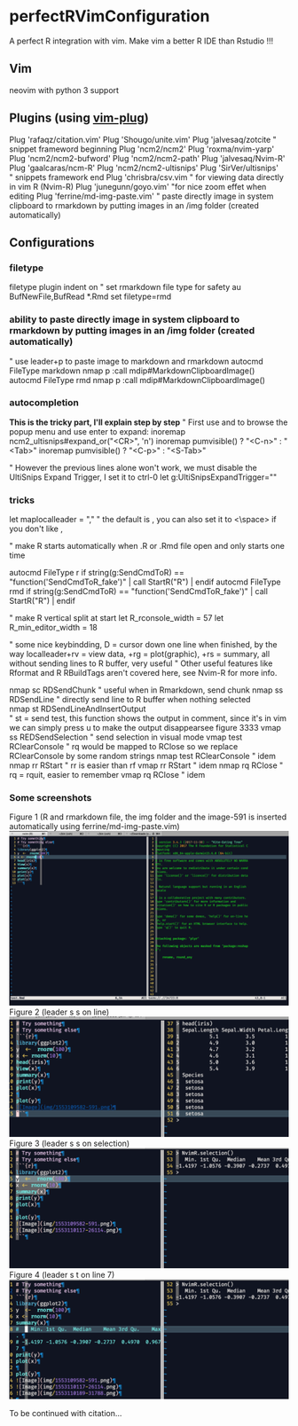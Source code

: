 # perfectRVimConfiguration

A perfect R integration with vim. Make vim a better R IDE than Rstudio !!!

## Vim 

neovim with python 3 support

## Plugins (using [vim-plug](https://github.com/junegunn/vim-plug))

Plug 'rafaqz/citation.vim'
Plug 'Shougo/unite.vim'
Plug 'jalvesaq/zotcite
" snippet frameword beginning
Plug 'ncm2/ncm2'
Plug 'roxma/nvim-yarp'
Plug 'ncm2/ncm2-bufword'
Plug 'ncm2/ncm2-path'
Plug 'jalvesaq/Nvim-R'
Plug 'gaalcaras/ncm-R'
Plug 'ncm2/ncm2-ultisnips'
Plug 'SirVer/ultisnips'  
" snippets framework end
Plug 'chrisbra/csv.vim " for viewing data directly in vim R (Nvim-R)
Plug 'junegunn/goyo.vim'  "for nice zoom effet when editing
Plug 'ferrine/md-img-paste.vim' " paste directly image in system clipboard to rmarkdown by putting images in an /img folder (created automatically)

## Configurations

### filetype

filetype plugin indent on
" set rmarkdown file type for safety
au BufNewFile,BufRead *.Rmd set filetype=rmd

### ability to paste directly image in system clipboard to rmarkdown by putting images in an /img folder (created automatically)

" use leader+p to paste image to markdown and rmarkdown
autocmd FileType markdown nmap <silent> <leader>p :call mdip#MarkdownClipboardImage()<CR>
autocmd FileType rmd nmap <silent> <leader>p :call mdip#MarkdownClipboardImage()<CR>


### autocompletion

**This is the tricky part, I'll explain step by step**
" First use <TAB> and <shift tab> to browse the popup menu and use enter to expand:
inoremap <silent> <expr> <CR> ncm2_ultisnips#expand_or("\<CR>", 'n')
inoremap <expr> <Tab> pumvisible() ? "\<C-n>" : "\<Tab>"
inoremap <expr> <S-Tab> pumvisible() ? "\<C-p>" : "\<S-Tab>"

" However the previous lines alone won't work, we must disable the UltiSnips Expand Trigger, I set it to ctrl-0
let g:UltiSnipsExpandTrigger="<c-0>"

  
### tricks

let maplocalleader = ","   " the default is \, you can also set it to <\space> if you don't like ,

" make R starts automatically when .R or .Rmd file open and only starts one time

autocmd FileType r if string(g:SendCmdToR) == "function('SendCmdToR_fake')" | call StartR("R") | endif
autocmd FileType rmd if string(g:SendCmdToR) == "function('SendCmdToR_fake')" | call StartR("R") | endif

" make R vertical split at start
let R_rconsole_width = 57
let R_min_editor_width = 18

" some nice keybindding, D = cursor down one line when finished, by the way localleader+rv = view data, +rg = plot(graphic), +rs = summary, all without sending lines to R buffer, very useful
" Other useful features like Rformat and R RBuildTags aren't covered here, see Nvim-R for more info.

nmap <LocalLeader>sc <Plug>RDSendChunk   " useful when in Rmarkdown, send chunk
nmap <LocalLeader>ss <Plug>RDSendLine    " directly send line to R buffer when nothing selected    
nmap <LocalLeader>st <Plug>RDSendLineAndInsertOutput  
" st = send test, this function shows the output in comment, since it's in vim we can simply press u to make the output disappearsee figure 3333
vmap <LocalLeader>ss <Plug>REDSendSelection " send selection in visual mode
vmap <LocalLeader>test <Plug>RClearConsole   " rq would be mapped to RClose so we replace RClearConsole by some random strings
nmap <LocalLeader>test <Plug>RClearConsole " idem
nmap <LocalLeader>rr <Plug>RStart  " rr is easier than rf
vmap <LocalLeader>rr <Plug>RStart " idem
nmap <LocalLeader>rq <Plug>RClose " rq = rquit, easier to remember
vmap <LocalLeader>rq <Plug>RClose " idem
  
### Some screenshots
Figure 1 (R and rmarkdown file, the img folder and the image-591 is inserted automatically using ferrine/md-img-paste.vim)
![Image](img/1553109582-591.png)
Figure 2 (leader s s on line)
![Image](img/1553110117-26114.png)
Figure 3 (leader s s on selection)
![Image](img/1553110189-31788.png)
Figure 4 (leader s t on line 7)
![Image](img/1553110242-16740.png)

To be continued with citation...


